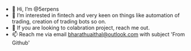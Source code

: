 - 👋 Hi, I’m @5erpens
- 👀 I’m interested in fintech and very keen on things like automation of trading, creation of trading bots so on.
- 💞️ If you are looking to colabration project, reach me out.
- 📫 Reach me via email bharathuaithal@outlook.com with subject 'From Github'

<!---
5erpens/5erpens is a ✨ special ✨ repository because its `README.md` (this file) appears on your GitHub profile.
You can click the Preview link to take a look at your changes.
--->
